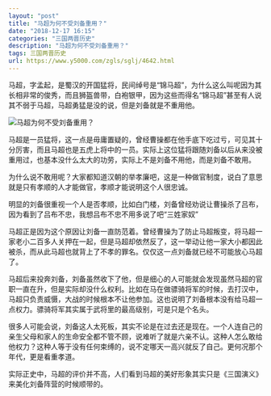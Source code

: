 ```yaml
---
layout: "post"
title: "马超为何不受刘备重用？"
date: "2018-12-17 16:15"
categories: "三国两晋历史"
description: "马超为何不受刘备重用？"
tags: 三国两晋历史
url: https://www.y5000.com/zgls/sglj/4642.html
---
```






马超，字孟起，是蜀汉的开国猛将，民间绰号是“锦马超”，为什么这么叫呢因为其长相非常的俊秀，而且狮盔兽带，白袍银甲，因为这些而得名“锦马超”甚至有人说其不弱于马超，马超勇猛是没的说，但是刘备就是不重用他。

![马超为何不受刘备重用？](/uploads/allimg/161104/6-161104151959609.JPG)

马超是一员猛将，这一点是毋庸置疑的，曾经曹操都在他手底下吃过亏，可见其十分厉害，而且马超也是五虎上将中的一员。实际上这位猛将跟随刘备以后从来没被重用过，也基本没什么太大的功劳，实际上不是刘备不用他，而是刘备不敢用。

为什么说不敢用呢？大家都知道汉朝的举孝廉吧，这是一种做官制度，说白了意思就是只有孝顺的人才能做官，孝顺才能说明这个人很忠诚。

明显的刘备很重视一个人是否孝顺，比如白门楼，刘备曾经劝说让曹操杀了吕布，因为看到了吕布不忠，我想吕布不忠不用多说了吧“三姓家奴”

马超正是因为这个原因让刘备一直防范着。曾经曹操为了防止马超叛变，将马超一家老小二百多人关押在一起，但是马超却依然反了，这一举动让他一家大小都因此被杀，而从此马超也就背上了不孝的罪名。仅仅这一点刘备就已经不可能放心马超了。

马超后来投奔刘备，刘备虽然收下了他，但是细心的人可能就会发现虽然马超的官职一直在升，但是实际却没什么权利。比如在马在做骠骑将军的时候，去打汉中，马超只负责威慑，大战的时候根本不让他参加。这也说明了刘备根本没有给马超一点权力。骠骑将军其实属于武将里的最高级别，可是只是个名头。

很多人可能会说，刘备这人太死板，其实不论是在过去还是现在。一个人连自己的亲生父母和家人的生命安全都不管不顾，说难听了就是六亲不认。这种人怎么敢给他权力？这种人等于没有任何束缚的，说不定哪天一高兴就反了自己。更何况那个年代，更是看重孝道。

实际正史中，马超的评价并不高，人们看到马超的美好形象其实只是《三国演义》来美化刘备阵营的时候顺带的。

